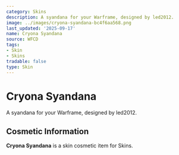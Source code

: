 ```yaml
---
category: Skins
description: A syandana for your Warframe, designed by led2012.
image: ../images/cryona-syandana-bc4f6aa568.png
last_updated: '2025-09-17'
name: Cryona Syandana
source: WFCD
tags:
- Skin
- Skins
tradable: false
type: Skin
---
```


# Cryona Syandana

A syandana for your Warframe, designed by led2012.

## Cosmetic Information

**Cryona Syandana** is a skin cosmetic item for Skins.

